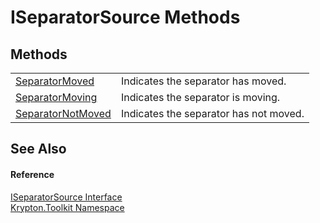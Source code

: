 # ISeparatorSource Methods




## Methods
<table>
<tr>
<td><a href="1bc80835-fb7a-07e5-a430-20688f782608.md">SeparatorMoved</a></td>
<td>Indicates the separator has moved.</td></tr>
<tr>
<td><a href="2048fbca-fa53-92fd-e600-a33b02871ef6.md">SeparatorMoving</a></td>
<td>Indicates the separator is moving.</td></tr>
<tr>
<td><a href="f1032ebd-617d-eab4-6c36-f17d24e0b22d.md">SeparatorNotMoved</a></td>
<td>Indicates the separator has not moved.</td></tr>
</table>

## See Also


#### Reference
<a href="a0e183ae-b27b-099f-f258-339ad9ff3963.md">ISeparatorSource Interface</a>  
<a href="79d2eac2-21f4-54ff-7552-b20c33c30600.md">Krypton.Toolkit Namespace</a>  
